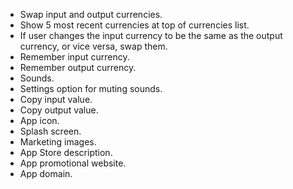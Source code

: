 - Swap input and output currencies.
- Show 5 most recent currencies at top of currencies list.
- If user changes the input currency to be the same as the output currency, or vice versa, swap them.
- Remember input currency.
- Remember output currency.
- Sounds.
- Settings option for muting sounds.
- Copy input value.
- Copy output value.
- App icon.
- Splash screen.
- Marketing images.
- App Store description.
- App promotional website.
- App domain.
